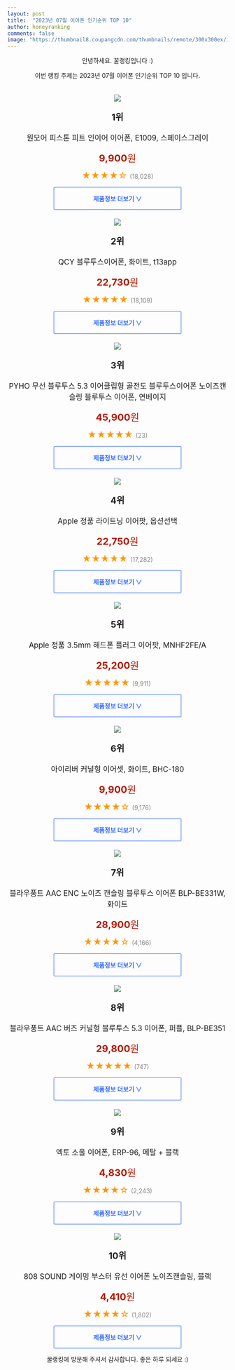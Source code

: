 ```yaml
---
layout: post
title:  "2023년 07월 이어폰 인기순위 TOP 10"
author: honeyranking
comments: false
image: "https://thumbnail8.coupangcdn.com/thumbnails/remote/300x300ex/image/retail/images/8990703373868227-84e4b29c-9826-4500-82b4-1b15ad3c3e2e.jpg"
---
```

<p style="text-align: center;">안녕하세요. 꿀랭킹입니다 :)</p>
<p style="text-align: center;">이번 랭킹 주제는 2023년 07월 이어폰 인기순위 TOP 10 입니다.</p><center><img src="https://thumbnail8.coupangcdn.com/thumbnails/remote/300x300ex/image/retail/images/8990703373868227-84e4b29c-9826-4500-82b4-1b15ad3c3e2e.jpg" style="margin-top:20px" /></center><p style="text-align: center; font-size: 20px"><b>1위</b></p><p style="text-align: center; font-size: 17px">원모어 피스톤 피트 인이어 이어폰, E1009, 스페이스그레이</p><p style="text-align: center;"><span style="color: #b61800; font-size: 22px;"><b>9,900</b>원</span></p><p style="text-align: center;"><span style="color: #ff9600; font-size: 20px;">★★★★☆ </span><span style="color: #878787;">(18,028)</span></p><center><a href="https://link.coupang.com/a/24UNX"><div style="font-size: 14px; display: inline-block; padding: 15px 90px; color: #346aff; border-radius: 2px; border: 1px solid #346aff; cursor: pointer;"><b>제품정보 더보기 &or;</b></div></a></center><center><img src="https://thumbnail8.coupangcdn.com/thumbnails/remote/300x300ex/image/retail/images/8488529899314438-79efdbc9-574a-476e-a78b-dd8fbaf34d20.jpg" style="margin-top:20px" /></center><p style="text-align: center; font-size: 20px"><b>2위</b></p><p style="text-align: center; font-size: 17px">QCY 블루투스이어폰, 화이트, t13app</p><p style="text-align: center;"><span style="color: #b61800; font-size: 22px;"><b>22,730</b>원</span></p><p style="text-align: center;"><span style="color: #ff9600; font-size: 20px;">★★★★★ </span><span style="color: #878787;">(18,109)</span></p><center><a href="https://link.coupang.com/a/24UNZ"><div style="font-size: 14px; display: inline-block; padding: 15px 90px; color: #346aff; border-radius: 2px; border: 1px solid #346aff; cursor: pointer;"><b>제품정보 더보기 &or;</b></div></a></center><center><img src="https://thumbnail9.coupangcdn.com/thumbnails/remote/300x300ex/image/vendor_inventory/6743/df7879d0d6c814ea6dea0c9d0d7d6d41e8459f7c8909e536ccffafac694f.jpg" style="margin-top:20px" /></center><p style="text-align: center; font-size: 20px"><b>3위</b></p><p style="text-align: center; font-size: 17px">PYHO 무선 블루투스 5.3 이어클립형 골전도 블루투스이어폰 노이즈캔슬링 블루투스 이어폰, 연베이지</p><p style="text-align: center;"><span style="color: #b61800; font-size: 22px;"><b>45,900</b>원</span></p><p style="text-align: center;"><span style="color: #ff9600; font-size: 20px;">★★★★★ </span><span style="color: #878787;">(23)</span></p><center><a href="https://link.coupang.com/a/24UN0"><div style="font-size: 14px; display: inline-block; padding: 15px 90px; color: #346aff; border-radius: 2px; border: 1px solid #346aff; cursor: pointer;"><b>제품정보 더보기 &or;</b></div></a></center><center><img src="https://thumbnail7.coupangcdn.com/thumbnails/remote/300x300ex/image/product/image/vendoritem/2019/03/20/3414367705/a6fa268d-ffc1-499a-9b16-9b0c6416eba5.jpg" style="margin-top:20px" /></center><p style="text-align: center; font-size: 20px"><b>4위</b></p><p style="text-align: center; font-size: 17px">Apple 정품 라이트닝 이어팟, 옵션선택</p><p style="text-align: center;"><span style="color: #b61800; font-size: 22px;"><b>22,750</b>원</span></p><p style="text-align: center;"><span style="color: #ff9600; font-size: 20px;">★★★★★ </span><span style="color: #878787;">(17,282)</span></p><center><a href="https://link.coupang.com/a/24UN2"><div style="font-size: 14px; display: inline-block; padding: 15px 90px; color: #346aff; border-radius: 2px; border: 1px solid #346aff; cursor: pointer;"><b>제품정보 더보기 &or;</b></div></a></center><center><img src="https://thumbnail10.coupangcdn.com/thumbnails/remote/300x300ex/image/product/image/vendoritem/2019/03/21/3414367708/2f210f1b-7fde-41e7-a3cc-3f7121501a73.jpg" style="margin-top:20px" /></center><p style="text-align: center; font-size: 20px"><b>5위</b></p><p style="text-align: center; font-size: 17px">Apple 정품 3.5mm 해드폰 플러그 이어팟, MNHF2FE/A</p><p style="text-align: center;"><span style="color: #b61800; font-size: 22px;"><b>25,200</b>원</span></p><p style="text-align: center;"><span style="color: #ff9600; font-size: 20px;">★★★★★ </span><span style="color: #878787;">(9,911)</span></p><center><a href="https://www.coupang.com/vp/products/164971605?itemId=473165508&q=%EC%9D%B4%EC%96%B4%ED%8F%B0&sourceType=search&searchId=c954c6348b504a27aee63566ed576076"><div style="font-size: 14px; display: inline-block; padding: 15px 90px; color: #346aff; border-radius: 2px; border: 1px solid #346aff; cursor: pointer;"><b>제품정보 더보기 &or;</b></div></a></center><center><img src="https://thumbnail8.coupangcdn.com/thumbnails/remote/300x300ex/image/retail/images/8500311947110586-80c290af-21dc-4eda-ab5b-5c78aace9f6b.jpg" style="margin-top:20px" /></center><p style="text-align: center; font-size: 20px"><b>6위</b></p><p style="text-align: center; font-size: 17px">아이리버 커널형 이어셋, 화이트, BHC-180</p><p style="text-align: center;"><span style="color: #b61800; font-size: 22px;"><b>9,900</b>원</span></p><p style="text-align: center;"><span style="color: #ff9600; font-size: 20px;">★★★★☆ </span><span style="color: #878787;">(9,176)</span></p><center><a href="https://link.coupang.com/a/24UN4"><div style="font-size: 14px; display: inline-block; padding: 15px 90px; color: #346aff; border-radius: 2px; border: 1px solid #346aff; cursor: pointer;"><b>제품정보 더보기 &or;</b></div></a></center><center><img src="https://thumbnail7.coupangcdn.com/thumbnails/remote/300x300ex/image/vendor_inventory/00a6/54c86d39dd4149a276455d8e0524d7fb5c89bb63d49632b53a81704698ec.jpg" style="margin-top:20px" /></center><p style="text-align: center; font-size: 20px"><b>7위</b></p><p style="text-align: center; font-size: 17px">블라우풍트 AAC ENC 노이즈 캔슬링 블루투스 이어폰 BLP-BE331W, 화이트</p><p style="text-align: center;"><span style="color: #b61800; font-size: 22px;"><b>28,900</b>원</span></p><p style="text-align: center;"><span style="color: #ff9600; font-size: 20px;">★★★★☆ </span><span style="color: #878787;">(4,166)</span></p><center><a href="https://link.coupang.com/a/24UN5"><div style="font-size: 14px; display: inline-block; padding: 15px 90px; color: #346aff; border-radius: 2px; border: 1px solid #346aff; cursor: pointer;"><b>제품정보 더보기 &or;</b></div></a></center><center><img src="https://thumbnail6.coupangcdn.com/thumbnails/remote/300x300ex/image/vendor_inventory/401a/f5a24047f3fd1c7a26ad3eaa08ec54081e5e42d3111a693861b9f983e8dd.jpg" style="margin-top:20px" /></center><p style="text-align: center; font-size: 20px"><b>8위</b></p><p style="text-align: center; font-size: 17px">블라우풍트 AAC 버즈 커널형 블루투스 5.3 이어폰, 퍼플, BLP-BE351</p><p style="text-align: center;"><span style="color: #b61800; font-size: 22px;"><b>29,800</b>원</span></p><p style="text-align: center;"><span style="color: #ff9600; font-size: 20px;">★★★★★ </span><span style="color: #878787;">(747)</span></p><center><a href="https://link.coupang.com/a/24UN6"><div style="font-size: 14px; display: inline-block; padding: 15px 90px; color: #346aff; border-radius: 2px; border: 1px solid #346aff; cursor: pointer;"><b>제품정보 더보기 &or;</b></div></a></center><center><img src="https://thumbnail9.coupangcdn.com/thumbnails/remote/300x300ex/image/retail/images/2018/09/14/13/1/bb1c1e87-2edf-4f60-a671-baaae246937b.jpg" style="margin-top:20px" /></center><p style="text-align: center; font-size: 20px"><b>9위</b></p><p style="text-align: center; font-size: 17px">엑토 소울 이어폰, ERP-96, 메탈 + 블랙</p><p style="text-align: center;"><span style="color: #b61800; font-size: 22px;"><b>4,830</b>원</span></p><p style="text-align: center;"><span style="color: #ff9600; font-size: 20px;">★★★★☆ </span><span style="color: #878787;">(2,243)</span></p><center><a href="https://link.coupang.com/a/24UN9"><div style="font-size: 14px; display: inline-block; padding: 15px 90px; color: #346aff; border-radius: 2px; border: 1px solid #346aff; cursor: pointer;"><b>제품정보 더보기 &or;</b></div></a></center><center><img src="https://thumbnail7.coupangcdn.com/thumbnails/remote/300x300ex/image/retail/images/116629373748742-8ff0dcce-8664-48fc-8e6a-ea8988cbb4f0.jpg" style="margin-top:20px" /></center><p style="text-align: center; font-size: 20px"><b>10위</b></p><p style="text-align: center; font-size: 17px">808 SOUND 게이밍 부스터 유선 이어폰 노이즈캔슬링, 블랙</p><p style="text-align: center;"><span style="color: #b61800; font-size: 22px;"><b>4,410</b>원</span></p><p style="text-align: center;"><span style="color: #ff9600; font-size: 20px;">★★★★☆ </span><span style="color: #878787;">(1,802)</span></p><center><a href="https://link.coupang.com/a/24UOc"><div style="font-size: 14px; display: inline-block; padding: 15px 90px; color: #346aff; border-radius: 2px; border: 1px solid #346aff; cursor: pointer;"><b>제품정보 더보기 &or;</b></div></a></center><p style="text-align: center;">꿀랭킹에 방문해 주셔서 감사합니다. 좋은 하루 되세요 :)</p>